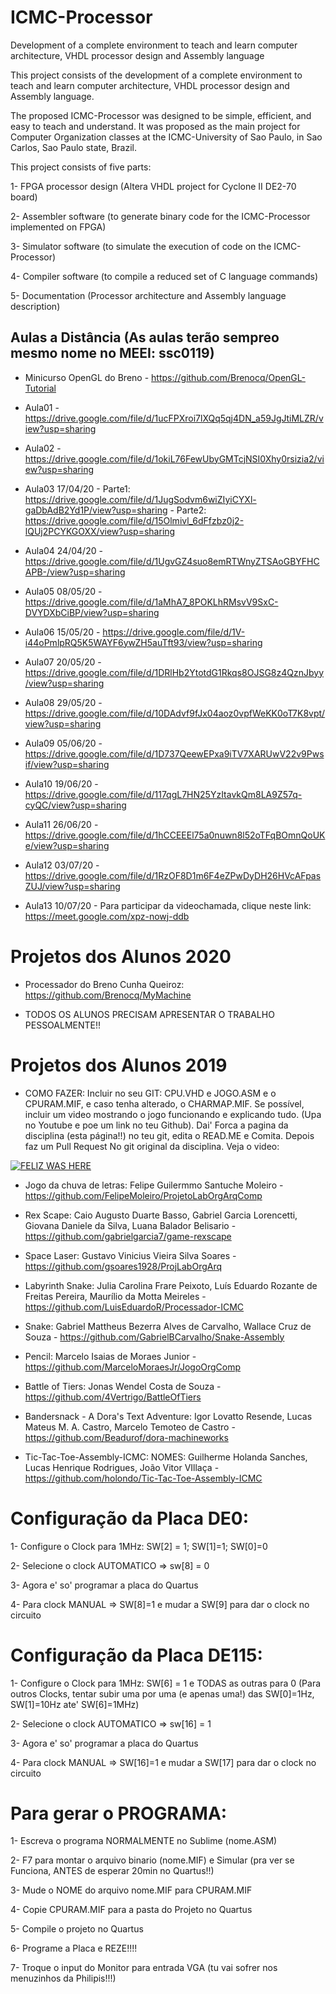 # ICMC-Processor
Development of a complete environment to teach and learn computer architecture, VHDL processor design and Assembly language

This project consists of the development of a complete environment to teach and learn computer architecture, VHDL processor design and Assembly language.

The proposed ICMC-Processor was designed to be simple, efficient, and easy to teach and understand. It was proposed as the main project for Computer Organization classes at the ICMC-University of Sao Paulo, in Sao Carlos, Sao Paulo state, Brazil.

This project consists of five parts:

1-	FPGA processor design (Altera VHDL project for Cyclone II DE2-70 board)

2-	Assembler software (to generate binary code for the ICMC-Processor implemented on FPGA)

3-	Simulator software (to simulate the execution of code on the ICMC-Processor)

4-	Compiler software (to compile a reduced set of  C language commands)

5-	Documentation (Processor architecture and Assembly language description)

## Aulas a Distância  (As aulas terão sempreo mesmo nome no MEEI: ssc0119)

- Minicurso OpenGL do Breno - https://github.com/Brenocq/OpenGL-Tutorial

- Aula01 - https://drive.google.com/file/d/1ucFPXroi7lXQq5qj4DN_a59JgJtiMLZR/view?usp=sharing

- Aula02 - https://drive.google.com/file/d/1okiL76FewUbyGMTcjNSI0Xhy0rsizia2/view?usp=sharing

- Aula03 17/04/20 - Parte1: https://drive.google.com/file/d/1JugSodvm6wiZIyiCYXl-gaDbAdB2Yd1P/view?usp=sharing - 
Parte2: https://drive.google.com/file/d/15Olmivl_6dFfzbz0j2-lQUj2PCYKGOXX/view?usp=sharing

- Aula04 24/04/20 - https://drive.google.com/file/d/1UgvGZ4suo8emRTWnyZTSAoGBYFHCAPB-/view?usp=sharing

- Aula05 08/05/20 - https://drive.google.com/file/d/1aMhA7_8POKLhRMsvV9SxC-DVYDXbCiBP/view?usp=sharing

- Aula06 15/05/20 - https://drive.google.com/file/d/1V-i44oPmlpRQ5K5WAYF6ywZH5auTft93/view?usp=sharing

- Aula07 20/05/20 - https://drive.google.com/file/d/1DRlHb2YtotdG1Rkqs8OJSG8z4QznJbyy/view?usp=sharing

- Aula08 29/05/20 - https://drive.google.com/file/d/10DAdvf9fJx04aoz0vpfWeKK0oT7K8vpt/view?usp=sharing

- Aula09 05/06/20 - https://drive.google.com/file/d/1D737QeewEPxa9iTV7XARUwV22v9Pwsif/view?usp=sharing

- Aula10 19/06/20 - https://drive.google.com/file/d/117qgL7HN25YzItavkQm8LA9Z57q-cyQC/view?usp=sharing

- Aula11 26/06/20 - https://drive.google.com/file/d/1hCCEEEl75a0nuwn8l52oTFqBOmnQoUKe/view?usp=sharing

- Aula12 03/07/20 - https://drive.google.com/file/d/1RzOF8D1m6F4eZPwDyDH26HVcAFpasZUJ/view?usp=sharing

- Aula13 10/07/20 - Para participar da videochamada, clique neste link: https://meet.google.com/xpz-nowj-ddb

# Projetos dos Alunos 2020

- Processador do Breno Cunha Queiroz: https://github.com/Brenocq/MyMachine

- TODOS OS ALUNOS PRECISAM APRESENTAR O TRABALHO PESSOALMENTE!! 

# Projetos dos Alunos 2019

- COMO FAZER: Incluir no seu GIT: CPU.VHD e JOGO.ASM e o CPURAM.MIF, e caso tenha alterado, o CHARMAP.MIF. Se possível, incluir um video mostrando o jogo funcionando e explicando tudo. (Upa no Youtube e poe um link no teu Github). Dai' Forca a pagina da disciplina (esta página!!) no teu git, edita o READ.ME e Comita. Depois faz um Pull Request No git original da disciplina. Veja o video: 

[![FELIZ WAS HERE](http://img.youtube.com/vi/0vT8zuG9CYM/0.jpg)](http://www.youtube.com/watch?v=0vT8zuG9CYM)


- Jogo da chuva de letras: Felipe Guilermmo Santuche Moleiro - https://github.com/FelipeMoleiro/ProjetoLabOrgArqComp

- Rex Scape: Caio Augusto Duarte Basso, Gabriel Garcia Lorencetti, Giovana Daniele da Silva, Luana Balador Belisario - https://github.com/gabrielgarcia7/game-rexscape

- Space Laser: Gustavo Vinicius Vieira Silva Soares - https://github.com/gsoares1928/ProjLabOrgArq

- Labyrinth Snake: Julia Carolina Frare Peixoto, Luís Eduardo Rozante de Freitas Pereira, Maurílio da Motta Meireles - https://github.com/LuisEduardoR/Processador-ICMC

- Snake: Gabriel Mattheus Bezerra Alves de Carvalho, Wallace Cruz de Souza - https://github.com/GabrielBCarvalho/Snake-Assembly

- Pencil: Marcelo Isaias de Moraes Junior - https://github.com/MarceloMoraesJr/JogoOrgComp

- Battle of Tiers: Jonas Wendel Costa de Souza - https://github.com/4Vertrigo/BattleOfTiers

- Bandersnack - A Dora's Text Adventure: Igor Lovatto Resende, Lucas Mateus M. A. Castro, Marcelo Temoteo de Castro - https://github.com/Beadurof/dora-machineworks

- Tic-Tac-Toe-Assembly-ICMC: NOMES: Guilherme Holanda Sanches, Lucas Henrique Rodrigues, João Vitor VIllaça - https://github.com/holondo/Tic-Tac-Toe-Assembly-ICMC


# Configuração da Placa DE0:

1- Configure o Clock para 1MHz: SW[2] = 1; SW[1]=1; SW[0]=0

2- Selecione o clock AUTOMATICO => sw[8] = 0

3- Agora e' so' programar a placa do Quartus

4- Para clock MANUAL => SW[8]=1  e  mudar a SW[9] para dar o clock no circuito

# Configuração da Placa DE115:

1- Configure o Clock para 1MHz: SW[6] = 1   e TODAS as outras para 0 (Para outros Clocks, tentar subir uma por uma (e apenas uma!) das SW[0]=1Hz, SW[1]=10Hz  ate' SW[6]=1MHz)

2- Selecione o clock AUTOMATICO => sw[16] = 1

3- Agora e' so' programar a placa do Quartus

4- Para clock MANUAL => SW[16]=1  e  mudar a SW[17] para dar o clock no circuito

# Para gerar o PROGRAMA:

1- Escreva o programa NORMALMENTE no Sublime (nome.ASM)

2- F7 para montar o arquivo binario (nome.MIF) e Simular (pra ver se Funciona, ANTES de esperar 20min no Quartus!!)

3- Mude o NOME do arquivo nome.MIF para CPURAM.MIF

4- Copie CPURAM.MIF para a pasta do Projeto no Quartus

5- Compile o projeto no Quartus

6- Programe a Placa e REZE!!!!

7- Troque o  input do Monitor para entrada VGA (tu vai sofrer nos menuzinhos da Philipis!!!)






